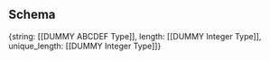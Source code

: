 ## Schema

{string: [[DUMMY ABCDEF Type]],
length: [[DUMMY Integer Type]],
unique_length: [[DUMMY Integer Type]]}

